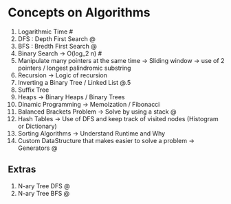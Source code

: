 # Concepts on Algorithms

1. Logarithmic Time #
2. DFS : Depth First Search @
3. BFS :  Bredth First Search @
5. Binary Search -> O(log_2 n) #
6. Manipulate many pointers at the same time -> Sliding window -> use of 2 pointers / longest palindromic substring
7. Recursion -> Logic of recursion
8. Inverting a Binary Tree / Linked List @.5
9. Suffix Tree
10. Heaps -> Binary Heaps / Binary Trees
11. Dinamic Programming -> Memoization / Fibonacci
12. Balanced Brackets Problem -> Solve by using a stack @
13. Hash Tables -> Use of DFS and keep track of visited nodes (Histogram or Dictionary)
14. Sorting Algorithms -> Understand Runtime and Why
15. Custom DataStructure that makes easier to solve a problem -> Generators @

## Extras
1. N-ary Tree DFS @
2. N-ary Tree BFS @
